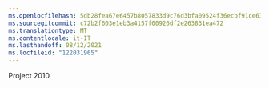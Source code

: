 ```yaml
---
ms.openlocfilehash: 5db28fea67e6457b8057833d9c76d3bfa09524f36ecbf91ce63b94556b360efb
ms.sourcegitcommit: c72b2f603e1eb3a4157f00926df2e263831ea472
ms.translationtype: MT
ms.contentlocale: it-IT
ms.lasthandoff: 08/12/2021
ms.locfileid: "122031965"
---
```

Project 2010